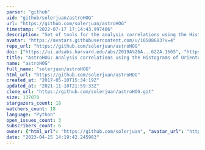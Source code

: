 ```yaml
---
parser: "github"
uid: "github/solerjuan/astroHOG"
url: "https://github.com/solerjuan/astroHOG"
timestamp: "2022-07-17 17:14:43.997406"
description: "Set of tools for the analysis correlations using the Histograms of Oriented Gradients"
avatar: "https://avatars.githubusercontent.com/u/10508683?v=4"
repo_url: "https://github.com/solerjuan/astroHOG"
doi: ["https://ui.adsabs.harvard.edu/abs/2019A%26A...622A.166S", "https://ui.adsabs.harvard.edu/abs/2020ascl.soft03013S/abstract"]
title: "AstroHOG: Analysis correlations using the Histograms of Oriented Gradients"
name: "astroHOG"
full_name: "solerjuan/astroHOG"
html_url: "https://github.com/solerjuan/astroHOG"
created_at: "2017-05-10T15:34:19Z"
updated_at: "2021-11-10T21:59:33Z"
clone_url: "https://github.com/solerjuan/astroHOG.git"
size: 137070
stargazers_count: 18
watchers_count: 18
language: "Python"
open_issues_count: 3
subscribers_count: 6
owner: {"html_url": "https://github.com/solerjuan", "avatar_url": "https://avatars.githubusercontent.com/u/10508683?v=4", "login": "solerjuan", "type": "User"}
date: "2023-04-15 14:19:42.245983"
---
```

